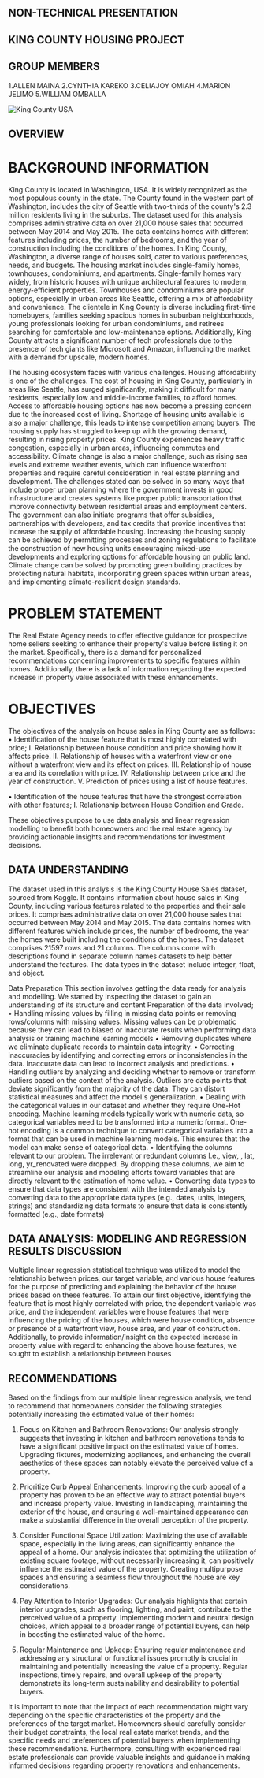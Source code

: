 ## NON-TECHNICAL PRESENTATION
## KING COUNTY HOUSING PROJECT
## GROUP MEMBERS
1.ALLEN MAINA
2.CYNTHIA KAREKO
3.CELIAJOY OMIAH
4.MARION JELIMO
5.WILLIAM OMBALLA

 ![King County USA](https://github.com/celiajoyomiah/dsc-phase-2-project-v2-3/blob/main/Image.jpeg%100)

## OVERVIEW
# BACKGROUND INFORMATION

King County is located in Washington, USA. It is widely recognized as the most populous county in the state. The County found in the western part of Washington, includes the city of Seattle with two-thirds of the county's 2.3 million residents living in the suburbs. The dataset used for this analysis comprises administrative data on over 21,000 house sales that occurred between May 2014 and May 2015. The data contains homes with different features including prices, the number of bedrooms, and the year of construction including the conditions of the homes. In King County, Washington, a diverse range of houses sold, cater to various preferences, needs, and budgets. The housing market includes single-family homes, townhouses, condominiums, and apartments. Single-family homes vary widely, from historic houses with unique architectural features to modern, energy-efficient properties. Townhouses and condominiums are popular options, especially in urban areas like Seattle, offering a mix of affordability and convenience. The clientele in King County is diverse including first-time homebuyers, families seeking spacious homes in suburban neighborhoods, young professionals looking for urban condominiums, and retirees searching for comfortable and low-maintenance options. Additionally, King County attracts a significant number of tech professionals due to the presence of tech giants like Microsoft and Amazon, influencing the market with a demand for upscale, modern homes.

The housing ecosystem faces with various challenges. Housing affordability is one of the challenges. The cost of housing in King County, particularly in areas like Seattle, has surged significantly, making it difficult for many residents, especially low and middle-income families, to afford homes. Access to affordable housing options has now become a pressing concern due to the increased cost of living. Shortage of housing units available is also a major challenge, this leads to intense competition among buyers. The housing supply has struggled to keep up with the growing demand, resulting in rising property prices. King County experiences heavy traffic congestion, especially in urban areas, influencing commutes and accessibility. Climate change is also a major challenge, such as rising sea levels and extreme weather events, which can influence waterfront properties and require careful consideration in real estate planning and development.
The challenges stated can be solved in so many ways that include proper urban planning where the government invests in good infrastructure and creates systems like proper public transportation that improve connectivity between residential areas and employment centers. The government can also initiate programs that offer subsidies, partnerships with developers, and tax credits that provide incentives that increase the supply of affordable housing. Increasing the housing supply can be achieved by permitting processes and zoning regulations to facilitate the construction of new housing units encouraging mixed-use developments and exploring options for affordable housing on public land. Climate change can be solved by promoting green building practices by protecting natural habitats, incorporating green spaces within urban areas, and implementing climate-resilient design standards.


# PROBLEM STATEMENT

The Real Estate Agency needs to offer effective guidance for prospective home sellers seeking to enhance their property's value before listing it on the market. Specifically, there is a demand for personalized recommendations concerning improvements to specific features within homes. Additionally, there is a lack of information regarding the expected increase in property value associated with these enhancements.

# OBJECTIVES
The objectives of the analysis on house sales in King County are as follows:
•	Identification of the house feature that is most highly correlated with price;
I.	Relationship between house condition and price showing how it affects price.
II.	Relationship of houses with a waterfront view or one without a waterfront view and its effect on prices.
III.	Relationship of house area and its correlation with price.
IV.	Relationship between price and the year of construction.
V.	Prediction of prices using a list of house features.


•	Identification of the house features that have the strongest correlation with other features;
I.	Relationship between House Condition and Grade.

These objectives purpose to use data analysis and linear regression modelling to benefit both homeowners and the real estate agency by providing actionable insights and recommendations for investment decisions.
## DATA UNDERSTANDING
The dataset used in this analysis is the King County House Sales dataset, sourced from Kaggle. It contains information about house sales in King County, including various features related to the properties and their sale prices. It comprises administrative data on over 21,000 house sales that occurred between May 2014 and May 2015. The data contains homes with different features which include prices, the number of bedrooms, the year the homes were built including the conditions of the homes.
The dataset comprises 21597 rows and 21 columns. The columns come with descriptions found in separate column names datasets to help better understand the features.
The data types in the dataset include integer, float, and object.

Data Preparation
This section involves getting the data ready for analysis and modelling.
We started by inspecting the dataset to gain an understanding of its structure and content
Preparation of the data involved;
•	Handling missing values by filling in missing data points or removing rows/columns with missing values. Missing values can be problematic because they can lead to biased or inaccurate results when performing data analysis or training machine learning models
•	Removing duplicates where we eliminate duplicate records to maintain data integrity.
•	Correcting inaccuracies by identifying and correcting errors or inconsistencies in the data. Inaccurate data can lead to incorrect analysis and predictions. 
•	Handling outliers by analyzing and deciding whether to remove or transform outliers based on the context of the analysis. Outliers are data points that deviate significantly from the majority of the data. They can distort statistical measures and affect the model's generalization.
•	Dealing with the categorical values in our dataset and whether they require One-Hot encoding. Machine learning models typically work with numeric data, so categorical variables need to be transformed into a numeric format. One-hot encoding is a common technique to convert categorical variables into a format that can be used in machine learning models. This ensures that the model can make sense of categorical data.
•	Identifying the columns relevant to our problem. The irrelevant or redundant columns I.e.,  view, , lat, long, yr_renovated were dropped. By dropping these columns, we aim to streamline our analysis and modeling efforts toward variables that are directly relevant to the estimation of home value.
•	Converting data types to ensure that data types are consistent with the intended analysis by converting data to the appropriate data types (e.g., dates, units, integers, strings) and standardizing data formats to ensure that data is consistently formatted (e.g., date formats)



## DATA ANALYSIS: MODELING AND REGRESSION RESULTS DISCUSSION

Multiple linear regression statistical technique was utilized to model the relationship between prices, our target variable, and various house features for the purpose of predicting and explaining the behavior of the house prices based on these features.
To attain our first objective, identifying the feature that is most highly correlated with price, the dependent variable was price, and the independent variables were house features that were influencing the pricing of the houses, which were house condition, absence or presence of a waterfront view, house area, and year of construction.
Additionally, to provide information/insight on the expected increase in property value with regard to enhancing the above house features, we sought to establish a relationship between houses




## RECOMMENDATIONS
Based on the findings from our multiple linear regression analysis, we tend to recommend that homeowners consider the following strategies potentially increasing the estimated value of their homes:
1.	Focus on Kitchen and Bathroom Renovations: Our analysis strongly suggests that investing in kitchen and bathroom renovations tends to have a significant positive impact on the estimated value of homes. Upgrading fixtures, modernizing appliances, and enhancing the overall aesthetics of these spaces can notably elevate the perceived value of a property.

2.	 Prioritize Curb Appeal Enhancements: Improving the curb appeal of a property has proven to be an effective way to attract potential buyers and increase property value. Investing in landscaping, maintaining the exterior of the house, and ensuring a well-maintained appearance can make a substantial difference in the overall perception of the property.


3.	 Consider Functional Space Utilization: Maximizing the use of available space, especially in the living areas, can significantly enhance the appeal of a home. Our analysis indicates that optimizing the utilization of existing square footage, without necessarily increasing it, can positively influence the estimated value of the property. Creating multipurpose spaces and ensuring a seamless flow throughout the house are key considerations.

4.	 Pay Attention to Interior Upgrades: Our analysis highlights that certain interior upgrades, such as flooring, lighting, and paint, contribute to the perceived value of a property. Implementing modern and neutral design choices, which appeal to a broader range of potential buyers, can help in boosting the estimated value of the home.


5.	 Regular Maintenance and Upkeep: Ensuring regular maintenance and addressing any structural or functional issues promptly is crucial in maintaining and potentially increasing the value of a property. Regular inspections, timely repairs, and overall upkeep of the property demonstrate its long-term sustainability and desirability to potential buyers.

It is important to note that the impact of each recommendation might vary depending on the specific characteristics of the property and the preferences of the target market. Homeowners should carefully consider their budget constraints, the local real estate market trends, and the specific needs and preferences of potential buyers when implementing these recommendations. Furthermore, consulting with experienced real estate professionals can provide valuable insights and guidance in making informed decisions regarding property renovations and enhancements.






